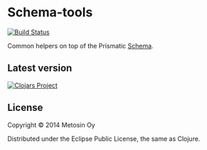# Schema-tools

[![Build Status](https://travis-ci.org/metosin/schema-tools.png?branch=master)](https://travis-ci.org/metosin/schema-tools)

Common helpers on top of the Prismatic [Schema](https://github.com/Prismatic/schema).

## Latest version

[![Clojars Project](http://clojars.org/metosin/schema-tools/latest-version.svg)](http://clojars.org/metosin/schema-tools)

## License

Copyright © 2014 Metosin Oy

Distributed under the Eclipse Public License, the same as Clojure.
